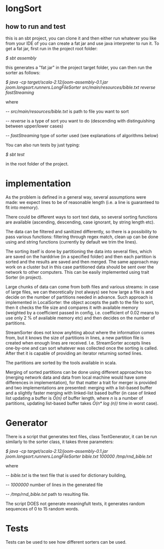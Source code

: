 # longSort

## how to run and test

this is an sbt project, you can clone it and then either run whatever you like from
your IDE of you can create a fat jar and use java interpreter to run it. To get a fat jar, first run in the project root folder:

*\$ sbt assembly*

this generates a "fat jar" in the project target folder, you can then run the sorter as follows:

*\$ java -cp target/scala-2.12/joom-assembly-0.1.jar joom.longsort.runners.LongFileSorter src/main/resources/bible.txt reverse fastStreaming*

where 

-- *src/main/resources/bible.txt* is path to file you want to sort
 
-- *reverse* is a type of sort you want to do (descending with distinguishing between upper/lower cases)

-- *fastStreaming* type of sorter used (see explanations of algorithms below)

You can also run tests by just typing:

*\$ sbt test* 

in the root folder of the project.

# implementation

As the problem is defined in a general way, several assumptions were made:  we expect lines to be of reasonable length (i.e. a line is guaranteed to fit into memory). 

There could be different ways to sort text data, so several sorting functions are available (ascending, descending, case ignorant, by string length etc).

The data can be filtered and sanitized differently, so there is a possibility to pass various functions: filtering through regex match, clean up can be done using and string functions (currently by default we trim the lines).

The sorting itself is done by partitioning the data into several files, which are saved on the harddrive (in a specified
folder) and then each partition is sorted and the results are saved and then merged. The same approach may work on a cluster
but in this case partitioned data should be sent over the network to other computers. This can be easily implemented using trait Sorter (in project).

Large chunks of data can come from both files and various streams: in case of large files, we can theoretically (not always) see how large a file is and decide on the number of partitions needed in advance. Such approach is implemented in LocalSorter: the object accepts the path to the file to sort, then it checks the file size and compares it with available memory (weighted by a coefficient passed in config, i.e. coefficient of 0.02 means to use only 2 \% of available memory etc) and then decides on the number of partitions.

StreamSorter does not know anyhting about where the information comes from, but it knows the size of partitions in lines, a new partition file is created when enough lines are received. I.e. StreamSorter accepts lines one-by-one and can sort whatever was collected once the sorting is called. After thet it is capable of providing an iterator returning sorted lines.

The partitions are sorted by the tools available in scala. 

Merging of sorted partitions can be done using different approaches too (merging network data and data from local machine would have some differences in implementation), for that matter a trait for merger is provided and two implementations are presented: merging with a list-based buffer and a slightly faster merging with linked-list based buffer (in case of linked list updating a buffer is *O(n)* of buffer length, where *n* is a number of partitions, updating list-based buffer takes *O(n\* log (n))* time in worst case).

# Generator 

There is a script that generates text files, class TextGenerator, it can be run similarly to the sorter class, it takes three parameters:

*\$ java -cp target/scala-2.12/joom-assembly-0.1.jar joom.longsort.runners.LongFileSorter bible.txt 100000 /tmp/rnd_bible.txt*

where

-- *bible.txt* is the text file that is used for dictionary building,

-- *1000000* number of lines in the generated file 

-- */tmp/rnd_bible.txt* path to resulting file.

The script DOES not generate meaningfult texts, it generates random sequences of 0 to 15 random words.

# Tests

Tests can be used to see how different sorters can be used.
